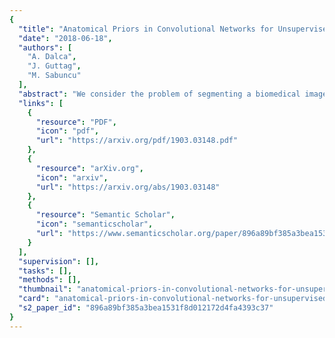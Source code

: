 ```yaml
---
{
  "title": "Anatomical Priors in Convolutional Networks for Unsupervised Biomedical Segmentation",
  "date": "2018-06-18",
  "authors": [
    "A. Dalca",
    "J. Guttag",
    "M. Sabuncu"
  ],
  "abstract": "We consider the problem of segmenting a biomedical image into anatomical regions of interest. We specifically address the frequent scenario where we have no paired training data that contains images and their manual segmentations. Instead, we employ unpaired segmentation images that we use to build an anatomical prior. Critically these segmentations can be derived from imaging data from a different dataset and imaging modality than the current task. We introduce a generative probabilistic model that employs the learned prior through a convolutional neural network to compute segmentations in an unsupervised setting. We conducted an empirical analysis of the proposed approach in the context of structural brain MRI segmentation, using a multi-study dataset of more than 14,000 scans. Our results show that an anatomical prior enables fast unsupervised segmentation which is typically not possible using standard convolutional networks. The integration of anatomical priors can facilitate CNN-based anatomical segmentation in a range of novel clinical problems, where few or no annotations are available and thus standard networks are not trainable. The code, model definitions and model weights are freely available at http://github.com/adalca/neuron.",
  "links": [
    {
      "resource": "PDF",
      "icon": "pdf",
      "url": "https://arxiv.org/pdf/1903.03148.pdf"
    },
    {
      "resource": "arXiv.org",
      "icon": "arxiv",
      "url": "https://arxiv.org/abs/1903.03148"
    },
    {
      "resource": "Semantic Scholar",
      "icon": "semanticscholar",
      "url": "https://www.semanticscholar.org/paper/896a89bf385a3bea1531f8d012172d4fa4393c37"
    }
  ],
  "supervision": [],
  "tasks": [],
  "methods": [],
  "thumbnail": "anatomical-priors-in-convolutional-networks-for-unsupervised-biomedical-segmentation-thumb.jpg",
  "card": "anatomical-priors-in-convolutional-networks-for-unsupervised-biomedical-segmentation-card.jpg",
  "s2_paper_id": "896a89bf385a3bea1531f8d012172d4fa4393c37"
}
---
```


